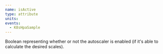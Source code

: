 ```yaml
---
name: isActive
type: attribute
units:
events:
  - K8sHpaSample 
---
```


Boolean representing whether or not the autoscaler is enabled (if it's able to calculate the desired scales).